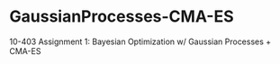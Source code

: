 # GaussianProcesses-CMA-ES


10-403 Assignment 1: Bayesian Optimization w/ Gaussian Processes + CMA-ES







